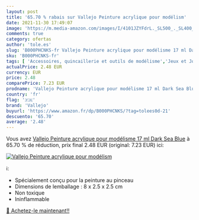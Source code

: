 ```yaml
---
layout: post
title: '65.70 % rabais sur Vallejo Peinture acrylique pour modélism'
date: 2021-11-30 17:49:07
image: 'https://m.media-amazon.com/images/I/4101JZYFdrL._SL500_._SL400_.jpg'
comments: true
category: ofertas
author: 'tole.es'
slug: 'B000PHCNKS-fr Vallejo Peinture acrylique pour modélisme 17 ml Dark Sea Blue'
sku: 'B000PHCNKS-fr'
tags: [ 'Accessoires, quincaillerie et outils de modélisme','Jeux et Jouets','Jeux et jouets','Maquettes et modélisme','vallejo', ]
actualPrice: 2.48 EUR
currency: EUR
price: 2.48
comparePrice: 7.23 EUR
prodname: 'Vallejo Peinture acrylique pour modélisme 17 ml Dark Sea Blue'
country: 'fr'
flag: '🇫🇷'
brand: 'Vallejo'
buyurl: 'https://www.amazon.fr/dp/B000PHCNKS/?tag=tolees0d-21'
descuento: '65.70'
average: '2.48'
---
```


Vous avez [Vallejo Peinture acrylique pour modélisme 17 ml Dark Sea Blue](https://www.amazon.fr/dp/B000PHCNKS/?tag=tolees0d-21)  à  65.70 % de réduction, prix final  2.48 EUR (original: 7.23 EUR) ici:

[![Vallejo Peinture acrylique pour modélism](https://m.media-amazon.com/images/I/4101JZYFdrL._SL500_._SL400_.jpg)](https://www.amazon.fr/dp/B000PHCNKS/?tag=tolees0d-21)

ℹ️:

- Spécialement conçu pour la peinture au pinceau
- Dimensions de lemballage : 8 x 2.5 x 2.5 cm
- Non toxique
- Ininflammable

[🛒 Achetez-le maintenant!!](https://www.amazon.fr/dp/B000PHCNKS/?tag=tolees0d-21)
